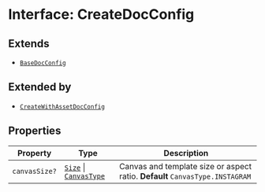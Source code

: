 # Interface: CreateDocConfig

## Extends

- [`BaseDocConfig`](../../../design-config-types/interfaces/base-doc-config.md)

## Extended by

- [`CreateWithAssetDocConfig`](create-with-asset-doc-config.md)

## Properties

| Property | Type | Description |
| ------ | ------ | ------ |
| `canvasSize?` | [`Size`](../../../asset-types/interfaces/size.md) \| [`CanvasType`](../../../layout-types/enumerations/canvas-type.md) | Canvas and template size or aspect ratio. **Default** `CanvasType.INSTAGRAM` |
